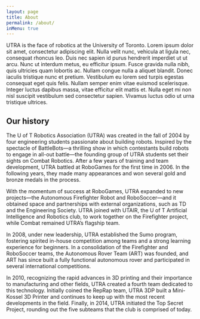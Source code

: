 ```yaml
---
layout: page
title: About
permalink: /about/
inMenu: true
---
```


UTRA is the face of robotics at the University of Toronto. Lorem ipsum dolor sit amet, consectetur adipiscing elit. Nulla velit nunc, vehicula at ligula nec, consequat rhoncus leo. Duis nec sapien id purus hendrerit imperdiet ut ut arcu. Nunc ut interdum metus, eu efficitur ipsum. Fusce gravida nulla nibh, quis ultricies quam lobortis ac.
Nullam congue nulla a aliquet blandit. Donec iaculis tristique nunc et pretium. Vestibulum eu lorem sed turpis egestas consequat eget quis felis. Nullam semper enim vitae euismod scelerisque. Integer luctus dapibus massa, vitae efficitur elit mattis et. Nulla eget mi non nisl suscipit vestibulum sed consectetur sapien. Vivamus luctus odio ut urna tristique ultrices.

## Our history
The U of T Robotics Association (UTRA) was created in the fall of 2004 by four engineering students passionate about building robots. Inspired by the spectacle of BattleBots—a thrilling show in which contestants build robots to engage in all-out battle—the founding group of UTRA students set their sights on Combat Robotics. After a few years of training and team development, UTRA battled at RoboGames for the first time in 2006. In the following years, they made many appearances and won several gold and bronze medals in the process.

With the momentum of success at RoboGames, UTRA expanded to new projects—the Autonomous Firefighter Robot and RoboSoccer—and it obtained space and partnerships with external organizations, such as TD and the Engineering Society. UTRA joined with UTAIR, the U of T Artificial Intelligence and Robotics club, to work together on the Firefighter project, while Combat remained UTRA’s flagship team.

In 2008, under new leadership, UTRA established the Sumo program, fostering spirited in-house competition among teams and a strong learning experience for beginners. In a consolidation of the Firefighter and RoboSoccer teams, the Autonomous Rover Team (ART) was founded, and ART has since built a fully functional autonomous rover and participated in several international competitions.

In 2010, recognizing the rapid advances in 3D printing and their importance to manufacturing and other fields, UTRA created a fourth team dedicated to this technology. Initially coined the RepRap team, UTRA 3DP built a Mini-Kossel 3D Printer and continues to keep up with the most recent developments in the field. Finally,  in 2014, UTRA initiated the Top Secret Project, rounding out the five subteams that the club is comprised of today.
